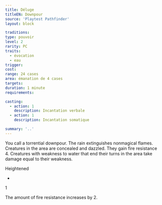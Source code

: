 ```yaml
---
title: Déluge
titleEN: Downpour
source: 'Playtest Pathfinder'
layout: block

traditions:
type: pouvoir
level: 2
rarity: PC
traits:
  - évocation
  - eau
trigger: 
cost: 
range: 24 cases
area: émanation de 4 cases
targets: 
duration: 1 minute
requirements: 

casting:
  - action: 1
    description: Incantation verbale
  - action: 1
    description: Incantation somatique

summary: '..'
---
```

You call a torrential downpour. The rain extinguishes nonmagical flames. Creatures in the area are concealed and dazzled. They gain fire resistance 4. Creatures with weakness to water that end their turns in the area take damage equal to their weakness.

Heightened

-

1

The amount of fire resistance increases by 2.